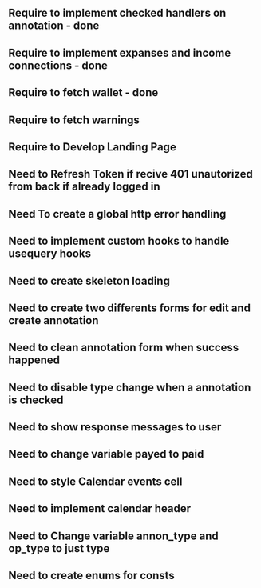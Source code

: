## Require to implement checked handlers on annotation - done
## Require to implement expanses and income connections - done
## Require to fetch wallet - done
## Require to fetch warnings
## Require to Develop Landing Page

## Need to Refresh Token if recive 401 unautorized from back if already logged in
## Need To create a global http error handling
## Need to implement custom hooks to handle usequery hooks
## Need to create skeleton loading
## Need to create two differents forms for edit and create annotation
## Need to clean annotation form when success happened
## Need to disable type change when a annotation is checked
## Need to show response messages to user 
## Need to change variable payed to paid
## Need to style Calendar events cell
## Need to implement calendar header
## Need to Change variable annon_type and op_type to just type
## Need to create enums for consts